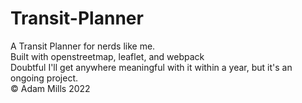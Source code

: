 # Transit-Planner
A Transit Planner for nerds like me.
<br>
Built with openstreetmap, leaflet, and webpack
<br>
Doubtful I'll get anywhere meaningful with it within a year, but it's an ongoing project.
<br>
© Adam Mills 2022
